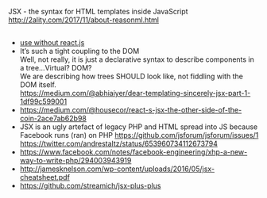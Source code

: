  JSX - the syntax for HTML templates inside JavaScript http://2ality.com/2017/11/about-reasonml.html

 ##

- [use without react.js](http://stackoverflow.com/questions/30430982/can-i-use-jsx-without-react-to-inline-html-in-script/34262983)
- It’s such a tight coupling to the DOM  
  Well, not really, it is just a declarative syntax to describe components in a tree…Virtual? DOM?  
  We are describing how trees SHOULD look like, not fiddling with the DOM itself.  
  https://medium.com/@abhiaiyer/dear-templating-sincerely-jsx-part-1-1df99c599001
- https://medium.com/@housecor/react-s-jsx-the-other-side-of-the-coin-2ace7ab62b98
- JSX is an ugly artefact of legacy PHP and HTML spread into JS because Facebook runs (ran) on PHP https://github.com/jsforum/jsforum/issues/1 https://twitter.com/andrestaltz/status/653960734112673794
- https://www.facebook.com/notes/facebook-engineering/xhp-a-new-way-to-write-php/294003943919
- http://jamesknelson.com/wp-content/uploads/2016/05/jsx-cheatsheet.pdf
- https://github.com/streamich/jsx-plus-plus